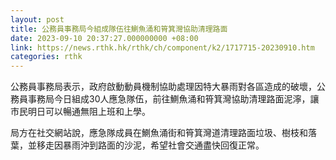 ```yaml
---
layout: post
title: 公務員事務局今組成隊伍往鰂魚涌和筲箕灣協助清理路面
date: 2023-09-10 20:37:27.000000000 +08:00
link: https://news.rthk.hk/rthk/ch/component/k2/1717715-20230910.htm
categories: rthk
---
```


公務員事務局表示，政府啟動動員機制協助處理因特大暴雨對各區造成的破壞，公務員事務局今日組成30人應急隊伍，前往鰂魚涌和筲箕灣協助清理路面泥濘，讓市民明日可以暢通無阻上班和上學。

局方在社交網站說，應急隊成員在鰂魚涌街和筲箕灣道清理路面垃圾、樹枝和落葉，並移走因暴雨沖到路面的沙泥，希望社會交通盡快回復正常。
